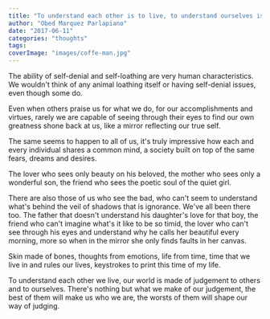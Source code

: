 ```yaml
---
title: "To understand each other is to live, to understand ourselves is to be happy."
author: "Obed Marquez Parlapiano"
date: "2017-06-11"
categories: "thoughts"
tags:
coverImage: "images/coffe-man.jpg"
---
```


The ability of self-denial and self-loathing are very human characteristics. We wouldn't think of any animal loathing itself or having self-denial issues, even though some do.

Even when others praise us for what we do, for our accomplishments and virtues, rarely we are capable of seeing through their eyes to find our own greatness shone back at us, like a mirror reflecting our true self.

The same seems to happen to all of us, it's truly impressive how each and every individual shares a common mind, a society built on top of the same fears, dreams and desires.

The lover who sees only beauty on his beloved, the mother who sees only a wonderful son, the friend who sees the poetic soul of the quiet girl.

There are also those of us who see the bad, who can't seem to understand what's behind the veil of shadows that is ignorance. We've all been there too. The father that doesn't understand his daughter's love for that boy, the friend who can't imagine what's it like to be so timid, the lover who can't see through his eyes and understand why he calls her beautiful every morning, more so when in the mirror she only finds faults in her canvas.

Skin made of bones, thoughts from emotions, life from time, time that we live in and rules our lives, keystrokes to print this time of my life.

To understand each other we live, our world is made of judgement to others and to ourselves. There's nothing but what we make of our judgement, the best of them will make us who we are, the worsts of them will shape our way of judging.
